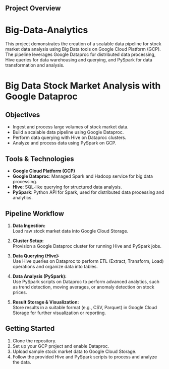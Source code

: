 ## Project Overview

# Big-Data-Analytics
This project demonstrates the creation of a scalable data pipeline for stock market data analysis using Big Data tools on Google Cloud Platform (GCP). The pipeline leverages Google Dataproc for distributed data processing, Hive queries for data warehousing and querying, and PySpark for data transformation and analysis.
# Big Data Stock Market Analysis with Google Dataproc


## Objectives

- Ingest and process large volumes of stock market data.
- Build a scalable data pipeline using Google Dataproc.
- Perform data querying with Hive on Dataproc clusters.
- Analyze and process data using PySpark on GCP.

## Tools & Technologies

- **Google Cloud Platform (GCP)**
- **Google Dataproc**: Managed Spark and Hadoop service for big data processing.
- **Hive**: SQL-like querying for structured data analysis.
- **PySpark**: Python API for Spark, used for distributed data processing and analytics.

## Pipeline Workflow

1. **Data Ingestion:**  
   Load raw stock market data into Google Cloud Storage.

2. **Cluster Setup:**  
   Provision a Google Dataproc cluster for running Hive and PySpark jobs.

3. **Data Querying (Hive):**  
   Use Hive queries on Dataproc to perform ETL (Extract, Transform, Load) operations and organize data into tables.

4. **Data Analysis (PySpark):**  
   Use PySpark scripts on Dataproc to perform advanced analytics, such as trend detection, moving averages, or anomaly detection on stock prices.

5. **Result Storage & Visualization:**  
   Store results in a suitable format (e.g., CSV, Parquet) in Google Cloud Storage for further visualization or reporting.

## Getting Started

1. Clone the repository.
2. Set up your GCP project and enable Dataproc.
3. Upload sample stock market data to Google Cloud Storage.
4. Follow the provided Hive and PySpark scripts to process and analyze the data.


